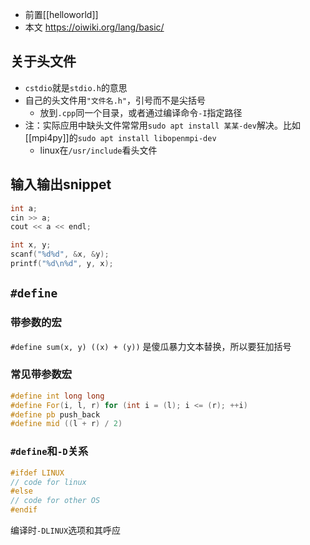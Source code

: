 - 前置[[helloworld]]
- 本文 https://oiwiki.org/lang/basic/
## 关于头文件
- `cstdio`就是`stdio.h`的意思
- 自己的头文件用`"文件名.h"`，引号而不是尖括号
  - 放到`.cpp`同一个目录，或者通过编译命令`-I`指定路径
- 注：实际应用中缺头文件常常用`sudo apt install 某某-dev`解决。比如[[mpi4py]]的`sudo apt install libopenmpi-dev`
  - linux在`/usr/include`看头文件
## 输入输出snippet
```cpp
int a;
cin >> a;
cout << a << endl;
```
```cpp
int x, y;
scanf("%d%d", &x, &y);
printf("%d\n%d", y, x);
```
## `#define`
### 带参数的宏
`#define sum(x, y) ((x) + (y))`
是傻瓜暴力文本替换，所以要狂加括号
### 常见带参数宏
```cpp
#define int long long
#define For(i, l, r) for (int i = (l); i <= (r); ++i)
#define pb push_back
#define mid ((l + r) / 2)
```
### `#define`和`-D`关系
```cpp
#ifdef LINUX
// code for linux
#else
// code for other OS
#endif
```
编译时`-DLINUX`选项和其呼应